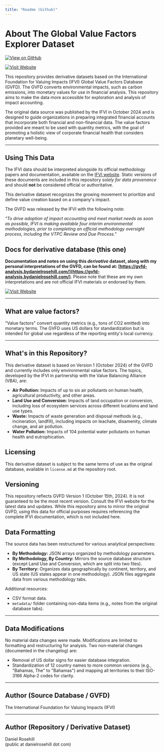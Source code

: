 ```yaml
---
title: "Readme (Github)"
---
```

# About The Global Value Factors Explorer Dataset

[![View on GitHub](https://img.shields.io/badge/View%20on-GitHub-181717?logo=github&logoColor=white)](https://github.com/danielrosehill/GVFD-Derivative-Docs)

[![Visit Website](https://img.shields.io/badge/Visit%20Website-blue)](https://gvfd-analysis.bydanielrosehill.com/)

This repository provides derivative datasets based on the International Foundation for Valuing Impacts (IFVI) Global Value Factors Database (GVFD). The GVFD converts environmental impacts, such as carbon emissions, into monetary values for use in financial analysis.  This repository aims to make the data more accessible for exploration and analysis of impact accounting.  

The original data source was published by the IFVI in October 2024 and is designed to guide organizations in preparing integrated financial accounts that incorporate both financial and non-financial data.  The value factors provided are meant to be used with quantity metrics, with the goal of promoting a holistic view of corporate financial health that considers planetary well-being.

---

## Using This Data

The IFVI data should be interpreted alongside its official methodology papers and documentation, available on the [IFVI website](https://www.ifvi.org). Static versions of these documents are included in this repository *solely for data provenance* and should **not** be considered official or authoritative.

This derivative dataset recognizes the growing movement to prioritize and define value creation based on a company's impact.

The GVFD was released by the IFVI with the following note:

*"To drive adoption of impact accounting and meet market needs as soon as possible, IFVI is making available four interim environmental methodologies, prior to completing an official methodology oversight process, including the VTPC Review and Due Process."*

## Docs for derivative database (this one)

**Documentation and notes on using this *derivative* dataset, along with my personal interpretations of the GVFD, can be found at: [https://gvfd-analysis.bydanielrosehill.com/](https://gvfd-analysis.bydanielrosehill.com/)**.  Please note that these are my own interpretations and are not official IFVI materials or endorsed by them.

[![Visit Website](https://img.shields.io/badge/Visit%20Website-blue)](https://gvfd-analysis.bydanielrosehill.com/)

---

## What are value factors?

"Value factors" convert quantity metrics (e.g., tons of CO2 emitted) into monetary terms. The GVFD uses US dollars for standardization but is intended for global use regardless of the reporting entity's local currency.

---

## What's in this Repository?

This derivative dataset is based on Version 1 (October 2024) of the GVFD and currently includes only environmental value factors.  The topics, developed by the IFVI in partnership with the Value Balancing Alliance (VBA), are:

* **Air Pollution:** Impacts of up to six air pollutants on human health, agricultural productivity, and other areas.
* **Land Use and Conversion:** Impacts of land occupation or conversion, including loss of ecosystem services across different locations and land use types.
* **Waste:** Impacts of waste generation and disposal methods (e.g., incineration, landfill), including impacts on leachate, disamenity, climate change, and air pollution.
* **Water Pollution:** Impacts of 104 potential water pollutants on human health and eutrophication.


## Licensing

This derivative dataset is subject to the same terms of use as the original database, available in `license.md` at the repository root.


## Versioning

This repository reflects GVFD Version 1 (October 15th, 2024).  It is not guaranteed to be the most recent version.  Consult the IFVI website for the latest data and updates.  While this repository aims to mirror the original GVFD, using this data for official purposes requires referencing the complete IFVI documentation, which is not included here.


## Data Formatting

The source data has been restructured for various analytical perspectives:

* **By Methodology:** JSON arrays organized by methodology parameters.
* **By Methodology, By Country:** Mirrors the source database structure (except Land Use and Conversion, which are split into two files).
* **By Territory:**  Organizes data geographically by continent, territory, and US state (US states appear in one methodology). JSON files aggregate data from various methodology tabs.

Additional resources:

* CSV format data.
* `metadata/` folder containing non-data items (e.g., notes from the original database tabs).

---

## Data Modifications

No material data changes were made.  Modifications are limited to formatting and restructuring for analysis.  Two non-material changes (documented in the changelog) are:

* Removal of US dollar signs for easier database integration.
* Standardization of 12 country names to more common versions (e.g., "Bahamas, The" to "Bahamas") and mapping all territories to their ISO-3166 Alpha-2 codes for clarity.

---

## Author (Source Database / GVFD)

The International Foundation for Valuing Impacts (IFVI)

---

## Author (Repository / Derivative Dataset)

Daniel Rosehill  
(public at danielrosehill dot com)
